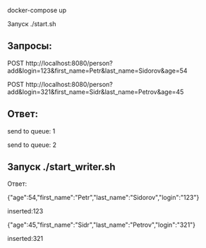 docker-compose up

Запуск ./start.sh

## Запросы: 

POST http://localhost:8080/person?add&login=123&first_name=Petr&last_name=Sidorov&age=54

POST http://localhost:8080/person?add&login=321&first_name=Sidr&last_name=Petrov&age=45

## Ответ: 

send to queue: 1 

send to queue: 2

## Запуск ./start_writer.sh

Ответ:

{"age":54,"first_name":"Petr","last_name":"Sidorov","login":"123"}

inserted:123

{"age":45,"first_name":"Sidr","last_name":"Petrov","login":"321"}

inserted:321




